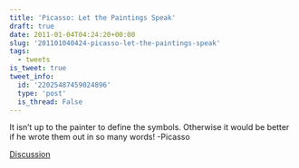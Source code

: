 ```yaml
---
title: 'Picasso: Let the Paintings Speak'
draft: true
date: 2011-01-04T04:24:20+00:00
slug: '201101040424-picasso-let-the-paintings-speak'
tags:
  - tweets
is_tweet: true
tweet_info:
  id: '22025487459024896'
  type: 'post'
  is_thread: False
---
```




It isn’t up to the painter to define the symbols. Otherwise it would be better if he wrote them out in so many words! -Picasso

[Discussion](https://x.com/sytelus/status/22025487459024896)
